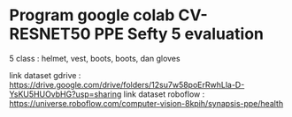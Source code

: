 # Program google colab CV-RESNET50 PPE Sefty 5 evaluation
5 class : helmet, vest, boots, boots, dan gloves 

link dataset gdrive  : https://drive.google.com/drive/folders/12su7w58poErRwhLla-D-YsKU5HUOvbHG?usp=sharing
link dataset roboflow : https://universe.roboflow.com/computer-vision-8kpih/synapsis-ppe/health
